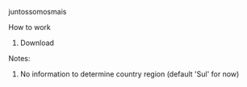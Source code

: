 juntossomosmais

How to work

1. Download 

Notes:
1. No information to determine country region (default 'Sul' for now)